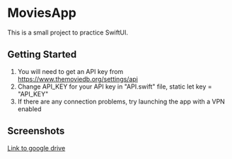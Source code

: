 # MoviesApp
This is a small project to practice SwiftUI.

## Getting Started
1. You will need to get an API key from https://www.themoviedb.org/settings/api
2. Change API_KEY for your API key in "API.swift" file, static let key = "API_KEY"
3. If there are any connection problems, try launching the app with a VPN enabled

## Screenshots

[Link to google drive](https://drive.google.com/drive/folders/1-wGfWLw_6K902gpfmpnvr4PlbrSb7P-H?usp=sharing)
